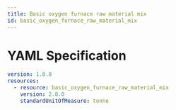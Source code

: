 ```yaml
---
title: Basic oxygen furnace raw material mix
id: basic_oxygen_furnace_raw_material_mix
---
```




# YAML Specification

```yaml
version: 1.0.0
resources:
  - resource: basic_oxygen_furnace_raw_material_mix
    version: 2.0.0
    standardUnitOfMeasure: tonne
```



